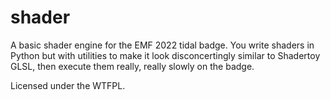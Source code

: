 # shader

A basic shader engine for the EMF 2022 tidal badge.  You write shaders in
Python but with utilities to make it look disconcertingly similar to Shadertoy
GLSL, then execute them really, really slowly on the badge.

Licensed under the WTFPL.
